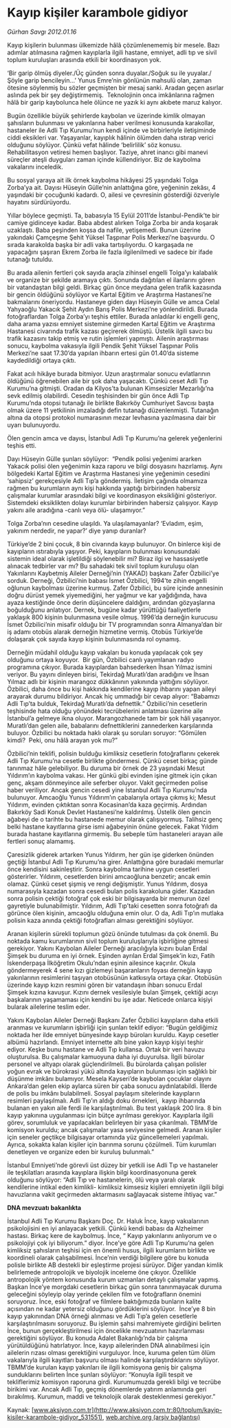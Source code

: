 # Kayıp kişiler karambole gidiyor

*Gürhan Savgı 2012.01.16*

<div class="pNewsDetailMainContent" itemprop="articleBody">
 <p>
  Kayıp kişilerin bulunması ülkemizde hâlâ çözümlenememiş bir mesele. Bazı adımlar atılmasına rağmen kayıplarla ilgili hastane, emniyet, adli tıp ve sivil toplum kuruluşları arasında etkili bir koordinasyon yok.
 </p>
 <p>
  ‘Bir garip ölmüş diyeler./Üç günden sonra duyalar./Soğuk su ile yuyalar./Şöyle garip bencileyin…’ Yunus Emre’nin gönlünün mahsulü olan, zaman ötesine söylenmiş bu sözler geçmişten bir mesaj sanki. Aradan geçen asırlar aslında pek bir şey değiştirmemiş.  Teknolojinin onca imkânlarına rağmen hâlâ bir garip kaybolunca hele ölünce ne yazık ki aynı akıbete maruz kalıyor.
 </p>
 <p>
  Bugün özellikle büyük şehirlerde kaybolan ve üzerinde kimlik olmayan şahısların bulunması ve yakınlarına haber verilmesi konusunda karakollar, hastaneler ile Adli Tıp Kurumu’nun kendi içinde ve birbirleriyle iletişiminde ciddi eksikleri var. Yaşayanlar, kayıplık hâlinin ölümden daha ıstırap verici olduğunu söylüyor. Çünkü vefat hâlinde ‘belirlilik’ söz konusu. Rehabilitasyon vetiresi hemen başlıyor. Taziye, ahret inancı gibi manevi süreçler ateşli duyguları zaman içinde küllendiriyor. Biz de kaybolma vakalarını inceledik.
 </p>
 <p>
  Bu sosyal yaraya ait ilk örnek kaybolma hikâyesi 25 yaşındaki Tolga Zorba’ya ait. Dayısı Hüseyin Gülle’nin anlattığına göre, yeğeninin zekâsı, 4 yaşındaki bir çocuğunki kadardı. O, ailesi ve çevresinin gösterdiği özveriyle hayatını sürdürüyordu.
 </p>
 <p>
  Yıllar böylece geçmişti. Ta, babasıyla 15 Eylül 2011’de İstanbul-Pendik’te bir camiye gidinceye kadar. Baba abdest alırken Tolga Zorba bir anda koşarak uzaklaştı. Baba peşinden koşsa da nafile, yetişemedi. Bunun üzerine yakındaki Çamçeşme Şehit Yüksel Taşpınar Polis Merkezi’ne başvurdu. O sırada karakolda başka bir adli vaka tartışılıyordu. O kargaşada ne yapacağını şaşıran Ekrem Zorba ile fazla ilgilenilmedi ve sadece bir ifade tutanağı tutuldu.
 </p>
 <p>
  Bu arada ailenin fertleri çok sayıda araçla zihinsel engelli Tolga’yı kalabalık ve organize bir şekilde aramaya çıktı. Sonunda dağıtılan el ilanlarını gören bir vatandaştan bilgi geldi. Birkaç gün önce meydana gelen trafik kazasında bir gencin öldüğünü söylüyor ve Kartal Eğitim ve Araştırma Hastanesi’ne bakmalarını öneriyordu. Hastaneye giden dayı Hüseyin Gülle ve amca Celal Yahyaoğlu Yakacık Şehit Aydın Barış Polis Merkezi’ne yönlendirildi. Burada fotoğraflardan Tolga Zorba’yı teşhis ettiler. Burada anladılar ki engelli genç, daha arama yazısı emniyet sistemine girmeden Kartal Eğitim ve Araştırma Hastanesi civarında trafik kazası geçirerek ölmüştü. Üstelik ilgili savcı bu trafik kazasını takip etmiş ve rutin işlemleri yapmıştı. Ailenin araştırması sonucu, kaybolma vakasıyla ilgili Pendik Şehit Yüksel Taşpınar Polis Merkezi’ne saat 17.30’da yapılan ihbarın ertesi gün 01.40’da sisteme kaydedildiği ortaya çıktı.
 </p>
 <p>
  Fakat acılı hikâye burada bitmiyor. Uzun araştırmalar sonucu evlatlarının öldüğünü öğrenebilen aile bir şok daha yaşacaktı. Çünkü ceset Adli Tıp Kurumu’na gitmişti. Oradan da Kilyos’ta bulunan Kimsesizler Mezarlığı’na sevk edilmiş olabilirdi. Cesedin teşhisinden bir gün önce Adli Tıp Kurumu’nda otopsi tutanağı ile birlikte Bakırköy Cumhuriyet Savcısı başta olmak üzere 11 yetkilinin imzaladığı defin tutanağı düzenlenmişti. Tutanağın altına da otopsi protokol numarasının mezar levhasına yazılmasına dair bir uyarı bulunuyordu.
 </p>
 <p>
  Ölen gencin amca ve dayısı, İstanbul Adli Tıp Kurumu’na gelerek yeğenlerini teşhis etti.
 </p>
 <p>
  Dayı Hüseyin Gülle şunları söylüyor:  “Pendik polisi yeğenimi ararken Yakacık polisi ölen yeğenimin kaza raporu ve bilgi dosyasını hazırlamış. Aynı bölgedeki Kartal Eğitim ve Araştırma Hastanesi yine yeğenimin cesedini ‘sahipsiz’ gerekçesiyle Adli Tıp’a göndermiş. İletişim çağında olmamıza rağmen bu kurumların aynı kişi hakkında yaptığı birbirinden habersiz çalışmalar kurumlar arasındaki bilgi ve koordinasyon eksikliğini gösteriyor. Sistemdeki eksiklikten dolayı kurumlar birbirinden habersiz çalışıyor. Kayıp yakını aile aradığına -canlı veya ölü- ulaşamıyor.”
 </p>
 <p>
  Tolga Zorba’nın cesedine ulaşıldı. Ya ulaşılamayanlar? ‘Evladım, eşim, yakınım nerdedir, ne yapar?’ diye yanıp duranlar?
 </p>
 <p>
  Türkiye’de 2 bini çocuk, 8 bin civarında kayıp bulunuyor. On binlerce kişi de kayıpların ıstırabıyla yaşıyor. Peki, kayıpların bulunması konusundaki sistemin ideal olarak işletildiği söylenebilir mi? Biraz ilgi ve hassasiyetle alınacak tedbirler var mı? Bu sahadaki tek sivil toplum kuruluşu olan Yakınlarını Kaybetmiş Aileler Derneği’nin (YAKAD) başkanı Zafer Özbilici’ye sorduk. Derneği, Özbilici’nin babası İsmet Özbilici, 1994’te zihin engelli oğlunun kaybolması üzerine kurmuş. Zafer Özbilici, bu süre içinde annesinin doğru dürüst yemek yiyemediğini, her yağmur ve kar yağdığında, hava ayaza kestiğinde önce derin düşüncelere daldığını, ardından gözyaşlarına boğulduğunu anlatıyor. Dernek, bugüne kadar yürüttüğü faaliyetlerle yaklaşık 800 kişinin bulunmasına vesile olmuş. 1996’da derneğin kurucusu İsmet Özbilici’nin misafir olduğu bir TV programından sonra Almanya’dan bir iş adamı otobüs alarak derneğin hizmetine vermiş. Otobüs Türkiye’de dolaşarak çok sayıda kayıp kişinin bulunmasında rol oynamış.
 </p>
 <p>
  Derneğin müdahil olduğu kayıp vakaları bu konuda yapılacak çok şey olduğunu ortaya koyuyor.  Bir gün, Özbilici canlı yayımlanan radyo programına çıkıyor. Burada kayıplardan bahsederken İhsan Yılmaz ismini veriyor. Bu yayını dinleyen birisi, Tekirdağ Muratlı’dan aradığını ve İhsan Yılmaz adlı bir kişinin marangoz dükkânının yakınında yattığını söylüyor. Özbilici, daha önce bu kişi hakkında kendilerine kayıp ihbarını yapan aileyi arayarak durumu bildiriyor. Ancak hiç ummadığı bir cevap alıyor: “Babamızı Adli Tıp’ta bulduk, Tekirdağ Muratlı’da defnettik.” Özbilici’nin cesetlerin teşhisinde hata olduğu yönündeki tecrübelerini anlatması üzerine aile İstanbul’a gelmeye ikna oluyor. Marangozhanede tam bir şok hâli yaşanıyor. Muratlı’dan gelen aile, babalarını defnettiklerini zannederken karşılarında buluyor. Özbilici bu noktada haklı olarak şu soruları soruyor: “Gömülen kimdi?  Peki, onu hâlâ arayan yok mu?”
 </p>
 <p>
  Özbilici’nin teklifi, polisin bulduğu kimliksiz cesetlerin fotoğraflarını çekerek Adli Tıp Kurumu’na cesetle birlikte göndermesi. Çünkü ceset birkaç günde tanınmaz hâle gelebiliyor. Bu duruma bir örnek de 23 yaşındaki Mesut Yıldırım’ın kaybolma vakası. Her günkü gibi evinden işine gitmek için çıkan genç, akşam dönmeyince aile seferber oluyor. Vakit geçirmeden polise haber veriliyor. Ancak gencin cesedi yine İstanbul Adli Tıp Kurumu’nda bulunuyor. Amcaoğlu Yunus Yıldırım’ın çabalarıyla ortaya çıkmış ki; Mesut Yıldırım, evinden çıktıktan sonra Kocasinan’da kaza geçirmiş. Ardından Bakırköy Sadi Konuk Devlet Hastanesi’ne kaldırılmış. Üstelik ölen gencin ağabeyi de o tarihte bu hastanede memur olarak çalışıyormuş. Talihsiz genç belki hastane kayıtlarına girse ismi ağabeyinin önüne gelecek. Fakat Yıldım burada hastane kayıtlarına girmemiş. Bu sebeple tüm hastaneleri arayan aile fertleri sonuç alamamış.
 </p>
 <p>
  Çaresizlik giderek artarken Yunus Yıldırım, her gün işe giderken önünden geçtiği İstanbul Adli Tıp Kurumu’na girer. Anlattığına göre buradaki memurlar önce kendisini sakinleştirir. Sonra kaybolma tarihine uygun cesetleri gösterirler. Yıldırım, cesetlerden birini amcaoğluna benzetir; ancak emin olamaz. Çünkü ceset şişmiş ve rengi değişmiştir. Yunus Yıldırım, dosya numarasıyla kazadan sonra cesedi bulan polis karakoluna gider. Kazadan sonra polisin çektiği fotoğraf çok eski bir bilgisayarda bir memurun özel gayretiyle bulunabilmiştir. Yıldırım, Adli Tıp’taki cesetten sonra fotoğrafı da görünce ölen kişinin, amcaoğlu olduğuna emin olur. O da, Adli Tıp’ın mutlaka polisin kaza anında çektiği fotoğrafları alması gerektiğini söylüyor.
 </p>
 <p>
  Aranan kişilerin sürekli toplumun gözü önünde tutulması da çok önemli. Bu noktada kamu kurumlarının sivil toplum kuruluşlarıyla işbirliğine gitmesi gerekiyor. Yakını Kaybolan Aileler Derneği aracılığıyla kızını bulan Erdal Şimşek bu duruma en iyi örnek. Eşinden ayrılan Erdal Şimşek’in kızı, Fatih İskenderpaşa İlköğretim Okulu’ndan eşinin ailesince kaçırılır. Okula göndermeyerek 4 sene kızı gizlemeyi başaranların foyası derneğin kayıp yakınlarının resimlerini taşıyan otobüsünün katkısıyla ortaya çıkar. Otobüsün üzerinde kayıp kızın resmini gören bir vatandaşın ihbarı sonucu Erdal Şimşek kızına kavuşur. Kızını dernek vesilesiyle bulan Şimşek, çektiği acıyı başkalarının yaşamaması için kendini bu işe adar. Neticede onlarca kişiyi bularak ailelerine teslim eder.
 </p>
 <p>
  Yakını Kaybolan Aileler Derneği Başkanı Zafer Özbilici kayıpların daha etkili aranması ve kurumların işbirliği için şunları teklif ediyor: “Bugün geldiğimiz noktada her ilde emniyet bünyesinde kayıp büroları kuruldu. Kayıp cesetler albümü hazırlandı. Emniyet internette altı bine yakın kayıp kişiyi teşhir ediyor. Keşke bunu hastane ve Adli Tıp kullansa. Ortak bir veri havuzu oluşturulsa. Bu çalışmalar kamuoyuna daha iyi duyurulsa. İlgili bürolar personel ve altyapı olarak güçlendirilmeli. Bu bürolarda çalışan polisler yoğun evrak ve bürokrasi yükü altında kayıpların bulunması için sağlıklı bir düşünme imkânı bulamıyor. Mesela Kayseri’de kaybolan çocuklar olayını Ankara’dan gelen ekip aylarca süren bir çaba sonucu aydınlatabildi. İllerde de polis bu imkânı bulabilmeli. Sosyal paylaşım sitelerinde kayıpların resimleri paylaşılmalı. Adli Tıp’ın aldığı doku örnekleri,  kayıp ihbarında bulanan en yakın aile ferdi ile karşılaştırılmalı. Bu test yaklaşık 200 lira. 8 bin kayıp yakınına uygulanması için bütçe ayrılması gerekiyor. Kayıplarla ilgili görev, sorumluluk ve yapılacakları belirleyen bir yasa çıkarılmalı. TBMM’de komisyon kuruldu; ancak çalışmalar yasa seviyesine gelmedi. Aranan kişiler için seneler geçtikçe bilgisayar ortamında yüz güncellemeleri yapılmalı. Ayrıca, sokakta kalan kişiler için barınma sorunu çözülmeli. Tüm kurumları denetleyen ve organize eden bir kuruluş bulunmalı.”
 </p>
 <p>
  İstanbul Emniyeti’nde görevli üst düzey bir yetkili ise Adli Tıp ve hastaneler ile teşkilatları arasında kayıplara ilişkin bilgi koordinasyonuna gerek olduğunu söylüyor: “Adli Tıp ve hastanelerin, ölü veya yaralı olarak kendilerine intikal eden kimlikli- kimliksiz kimsesiz kişileri emniyetin ilgili bilgi havuzlarına vakit geçirmeden aktarmasını sağlayacak sisteme ihtiyaç var.”
 </p>
 <p>
  <strong>
   DNA mevzuatı bakanlıkta
  </strong>
 </p>
 <p>
  İstanbul Adli Tıp Kurumu Başkanı Doç. Dr. Haluk İnce, kayıp vakıalarının psikolojisini en iyi anlayacak yetkili. Çünkü kendi babası da Alzheimer hastası. Birkaç kere de kaybolmuş. İnce, “ Kayıp yakınlarını anlıyorum ve o psikolojiyi çok iyi biliyorum.” diyor. İnce’ye göre Adli Tıp Kurumu’na gelen kimliksiz şahısların teşhisi için en önemli husus, ilgili kurumların birlikte ve koordineli olarak çalışabilmesi. İnce’nin verdiği bilgilere göre bu konuda polisle birlikte AB destekli bir eşleştirme projesi sürüyor. Diğer yandan kimlik belirlemede antropolojik ve biyolojik inceleme öne çıkıyor. Özellikle antropolojik yöntem konusunda kurum uzmanları detaylı çalışmalar yapmış. Başkan İnce’ye morgdaki cesetlerin birkaç gün sonra tanınmayacak duruma geleceğini söyleyip olay yerinde çekilen film ve fotoğrafların önemini soruyoruz. İnce, eski fotoğraf ve filmlere baktığımızda bunların kalite açısından ne kadar yetersiz olduğunu gördüklerini söylüyor.  İnce’ye 8 bin kayıp yakınından DNA örneği alınması ve Adli Tıp’a gelen cesetlerle karşılaştırılmasını soruyoruz. Bu işlemin şahsi mahremiyete girdiğini belirten İnce, bunun gerçekleştirilmesi için öncelikle mevzuatının hazırlanması gerektiğini söylüyor. Bu konuda Adalet Bakanlığı’nda bir çalışma yürütüldüğünü hatırlatıyor. İnce, kayıp ailelerinden DNA alınabilmesi için ailelerin rızası olması gerektiğini vurguluyor. İnce, kuruma gelen tüm ölüm vakalarıyla ilgili kayıtları başvuru olması halinde karşılaştırdıklarını söylüyor. TBMM’de kurulan kayıp yakınları ile ilgili komisyona geniş bir çalışma sunduklarını belirten İnce şunları söylüyor: “Konuyla ilgili tespit ve tekliflerimiz komisyon raporuna girdi. Kurumumuzda gerekli bilgi ve tecrübe birikimi var. Ancak Adli Tıp, geçmiş dönemlerde yatırım anlamında geri bırakılmış. Kurumun, maddi ve teknolojik olarak desteklenmesi gerekiyor.”
 </p>
 <p>
 </p>
</div>


Kaynak: [www.aksiyon.com.tr](http://www.aksiyon.com.tr:80/toplum/kayip-kisiler-karambole-gidiyor_531551), [web.archive.org (arşiv bağlantısı)](http://web.archive.org/web/20150707012633/http://www.aksiyon.com.tr:80/toplum/kayip-kisiler-karambole-gidiyor_531551)
